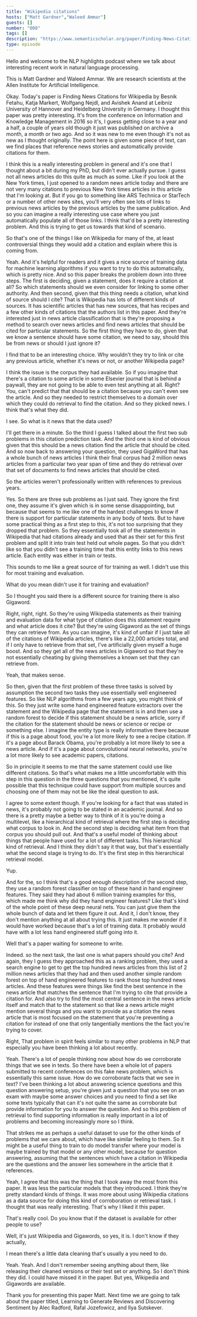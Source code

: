 ```yaml
---
title: "Wikipedia citations"
hosts: ["Matt Gardner","Waleed Ammar"]
guests: []
number: "008"
tags: []
description: "https://www.semanticscholar.org/paper/Finding-News-Citations-for-Wikipedia-Fetahu-Markert/526acf565190d843758b89d37acf281639cb90e2"
type: episode
---
```


<turn speaker="Matt Gardner" timestamp="00:00">

Hello and welcome to the NLP highlights podcast where we talk about interesting recent work in
natural language processing.

</turn>


<turn speaker="Waleed Ammar" timestamp="00:06">

This is Matt Gardner and Waleed Ammar. We are research scientists at the Allen Institute for
Artificial Intelligence.

</turn>


<turn speaker="Matt Gardner" timestamp="00:11">

Okay. Today's paper is Finding News Citations for Wikipedia by Besnik Fetahu, Katja Markert,
Wolfgang Nejdl, and Avishek Anand at Leibniz University of Hannover and Heidelberg University in
Germany. I thought this paper was pretty interesting. It's from the conference on Information and
Knowledge Management in 2016 so it's, I guess getting close to a year and a half, a couple of years
old though it just was published on archive a month, a month or two ago. And so it was new to me
even though it's not as new as I thought originally. The point here is given some piece of text, can
we find places that reference news stories and automatically provide citations for them.

</turn>


<turn speaker="Matt Gardner" timestamp="01:01">

I think this is a really interesting problem in general and it's one that I thought about a bit
during my PhD, but didn't ever actually pursue. I guess not all news articles do this quite as much
as some. Like if you look at the New York times, I just opened to a random news article today and
there are not very many citations to previous New York times articles in this article that I'm
looking at. But if you go to something like ARS Technica or StarTech or a number of other news
sites, you'll very often see lots of links to previous news articles by the previous articles by the
same publication. And so you can imagine a really interesting use case where you just automatically
populate all of those links. I think that'd be a pretty interesting problem. And this is trying to
get us towards that kind of scenario.

</turn>


<turn speaker="Waleed Ammar" timestamp="01:50">

So that's one of the things I like on Wikipedia for many of the, at least controversial things they
would add a citation and explain where this is coming from.

</turn>


<turn speaker="Matt Gardner" timestamp="02:00">

Yeah. And it's helpful for readers and it gives a nice source of training data for machine learning
algorithms if you want to try to do this automatically, which is pretty nice. And so this paper
breaks the problem down into three steps. The first is deciding, given a statement, does it require
a citation at all? So which statements should we even consider for linking to some other authority.
And then second, given that this thing needs a citation, what kind of source should I cite? That is
Wikipedia has lots of different kinds of sources. It has scientific articles that has new sources,
that has recipes and a few other kinds of citations that the authors list in this paper. And they're
interested just in news article classification that is they're proposing a method to search over
news articles and find news articles that should be cited for particular statements. So the first
thing they have to do, given that we know a sentence should have some citation, we need to say,
should this be from news or should I just ignore it?

</turn>


<turn speaker="Waleed Ammar" timestamp="03:09">

I find that to be an interesting choice. Why wouldn't they try to link or cite any previous article,
whether it's news or not, or another Wikipedia page?

</turn>


<turn speaker="Matt Gardner" timestamp="03:22">

I think the issue is the corpus they had available. So if you imagine that there's a citation to
some article in some Elsevier journal that is behind a paywall, they are not going to be able to
even test anything at all. Right? You, can't predict that that should be a citation because you
can't even see the article. And so they needed to restrict themselves to a domain over which they
could do retrieval to find the citation. And so they picked news. I think that's what they did.

</turn>


<turn speaker="Waleed Ammar" timestamp="03:50">

I see. So what is it news that the data used?

</turn>


<turn speaker="Matt Gardner" timestamp="03:54">

I'll get there in a minute. So the third I guess I talked about the first two sub problems in this
citation prediction task. And the third one is kind of obvious given that this should be a news
citation find the article that should be cited. And so now back to answering your question, they
used GigaWord that has a whole bunch of news articles I think their final corpus had 2 million news
articles from a particular two year span of time and they do retrieval over that set of documents to
find news articles that should be cited.

</turn>


<turn speaker="Waleed Ammar" timestamp="04:35">

So the articles weren't professionally written with references to previous years.

</turn>


<turn speaker="Matt Gardner" timestamp="04:40">

Yes. So there are three sub problems as I just said. They ignore the first one, they assume it's
given which is in some sense disappointing, but because that seems to me like one of the hardest
challenges to know if there is support for particular statements in any body of texts. But to have
some practical thing as a first step to this, it's not too surprising that they dropped that
problem. So they essentially took all of the statements in Wikipedia that had citations already and
used that as their set for this first problem and split it into train test held out whole pages. So
that you didn't like so that you didn't see a training time that this entity links to this news
article. Each entity was either in train or tests.

</turn>


<turn speaker="Waleed Ammar" timestamp="05:36">

This sounds to me like a great source of for training as well. I didn't use this for most training
and evaluation.

</turn>


<turn speaker="Matt Gardner" timestamp="05:47">

What do you mean didn't use it for training and evaluation?

</turn>


<turn speaker="Waleed Ammar" timestamp="05:48">

So I thought you said there is a different source for training there is also Gigaword.

</turn>


<turn speaker="Matt Gardner" timestamp="05:55">

Right, right, right. So they're using Wikipedia statements as their training and evaluation data for
what type of citation does this statement require and what article does it cite? But they're using
Gigaword as the set of things they can retrieve from. As you can imagine, it's kind of unfair if I
just take all of the citations of Wikipedia articles, there's like a 22,000 articles total, and if I
only have to retrieve from that set, I've artificially given myself a huge boost. And so they get
all of the news articles in Gigaword so that they're not essentially cheating by giving themselves a
known set that they can retrieve from.

</turn>


<turn speaker="Waleed Ammar" timestamp="06:38">

Yeah, that makes sense.

</turn>


<turn speaker="Matt Gardner" timestamp="06:40">

So then, given that the first problem of these three tasks is solved by assumption the second two
tasks they use essentially well engineered features. So like NLP algorithms from a few years ago,
you might think of this. So they just write some hand engineered feature extractors over the
statement and the Wikipedia page that the statement is in and then use a random forest to decide if
this statement should be a news article, sorry if the citation for the statement should be news or
science or recipe or something else. I imagine the entity type is really informative there because
if this is a page about food, you're a lot more likely to see a recipe citation. If it's a page
about Barack Obama, you're probably a lot more likely to see a news article. And if it's a page
about convolutional neural networks, you're a lot more likely to see academic papers, citations.

</turn>


<turn speaker="Waleed Ammar" timestamp="07:36">

So in principle it seems to me that the same statement could use like different citations. So that's
what makes me a little uncomfortable with this step in this question in the three questions that you
mentioned, it's quite possible that this technique could have support from multiple sources and
choosing one of them may not be like the ideal question to ask.

</turn>


<turn speaker="Matt Gardner" timestamp="08:01">

I agree to some extent though. If you're looking for a fact that was stated in news, it's probably
not going to be stated in an academic journal. And so there is a pretty maybe a better way to think
of it is you're doing a multilevel, like a hierarchical kind of retrieval where the first step is
deciding what corpus to look in. And the second step is deciding what item from that corpus you
should pull out. And that's a useful model of thinking about things that people have used for a lot
of different tasks. This hierarchical kind of retrieval. And I think they didn't say it that way,
but that's essentially what the second stage is trying to do. It's the first step in this
hierarchical retrieval model.

</turn>


<turn speaker="Waleed Ammar" timestamp="08:43">

Yup.

</turn>


<turn speaker="Matt Gardner" timestamp="08:45">

And for the, so I think that's a good enough description of the second step, they use a random
forest classifier on top of these hand in hand engineer features. They said they had about 6 million
training examples for this, which made me think why did they hand engineer features? Like that's
kind of the whole point of these deep neural nets. You can just give them the whole bunch of data
and let them figure it out. And it, I don't know, they don't mention anything at all about trying
this. It just makes me wonder if it would have worked because that's a lot of training data. It
probably would have with a lot less hand engineered stuff going into it.

</turn>


<turn speaker="Waleed Ammar" timestamp="09:22">

Well that's a paper waiting for someone to write.

</turn>


<turn speaker="Matt Gardner" timestamp="09:24">

Indeed. so the next task, the last one is what papers should you cite? And again, they I guess they
approached this as a ranking problem, they used a search engine to get to get the top hundred news
articles from this list of 2 million news articles that they had and then used another simple random
forest on top of hand engineered features to rank those top hundred news articles. And these
features were things like find the best sentence in the news article that matches the sentence that
I'm trying to cite that provide a citation for. And also try to find the most central sentence in
the news article itself and match that to the statement so that like a news article might mention
several things and you want to provide as a citation the news article that is most focused on the
statement that you're preventing a citation for instead of one that only tangentially mentions the
the fact you're trying to cover.

</turn>


<turn speaker="Waleed Ammar" timestamp="10:33">

Right, That problem in spirit feels similar to many other problems in NLP that especially you have
been thinking a lot about recently.

</turn>


<turn speaker="Matt Gardner" timestamp="10:42">

Yeah. There's a lot of people thinking now about how do we corroborate things that we see in texts.
So there have been a whole lot of papers submitted to recent conferences on this fake news problem,
which is essentially this same issue. How do we corroborate facts that we see in text? I've been
thinking a lot about answering science questions and this question answering setup, you're given
just a question that you see on an exam with maybe some answer choices and you need to find a set
like some texts typically that can it's not quite the same as corroborate but provide information
for you to answer the question. And so this problem of retrieval to find supporting information is
really important in a lot of problems and becoming increasingly more so I think.

</turn>


<turn speaker="Waleed Ammar" timestamp="11:33">

That strikes me as perhaps a useful dataset to use for the other kinds of problems that we care
about, which have like similar feeling to them. So it might be a useful thing to train to do model
transfer where your model is maybe trained by that model or any other model, because for question
answering, assuming that the sentences which have a citation in Wikipedia are the questions and the
answer lies somewhere in the article that it references.

</turn>


<turn speaker="Matt Gardner" timestamp="12:08">

Yeah, I agree that this was the thing that I took away the most from this paper. It was less the
particular models that they introduced. I think they're pretty standard kinds of things. It was more
about using Wikipedia citations as a data source for doing this kind of corroboration or retrieval
task. I thought that was really interesting. That's why I liked it this paper.

</turn>


<turn speaker="Waleed Ammar" timestamp="12:33">

That's really cool. Do you know that if the dataset is available for other people to use?

</turn>


<turn speaker="Matt Gardner" timestamp="12:37">

Well, it's just Wikipedia and Gigawords, so yes, it is. I don't know if they actually,

</turn>


<turn speaker="Waleed Ammar" timestamp="12:45">

I mean there's a little data cleaning that's usually a you need to do.

</turn>


<turn speaker="Matt Gardner" timestamp="12:48">

Yeah. Yeah. And I don't remember seeing anything about them, like releasing their cleaned versions
or their test set or anything. So I don't think they did. I could have missed it in the paper. But
yes, Wikipedia and Gigawords are available.

</turn>


<turn speaker="Waleed Ammar" timestamp="13:04">

Thank you for presenting this paper Matt. Next time we are going to talk about the paper titled,
Learning to Generate Reviews and Discovering Sentiment by Alec Radford, Rafal Jozefowicz, and Ilya
Sutskever.

</turn>
